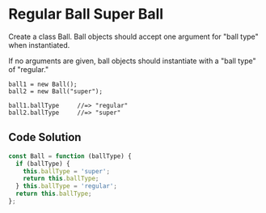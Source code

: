 # Regular Ball Super Ball

Create a class Ball. Ball objects should accept one argument for "ball type" when instantiated.

If no arguments are given, ball objects should instantiate with a "ball type" of "regular."

```
ball1 = new Ball();
ball2 = new Ball("super");

ball1.ballType     //=> "regular"
ball2.ballType     //=> "super"
```


## Code Solution 

```js
const Ball = function (ballType) {
  if (ballType) {
    this.ballType = 'super';
    return this.ballType;
  } this.ballType = 'regular';
  return this.ballType;
};

```